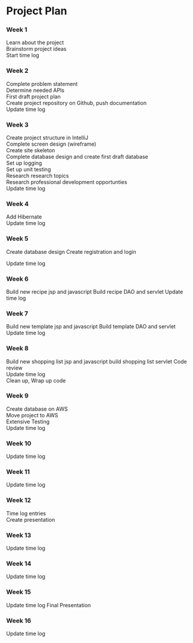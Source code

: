 # Project Plan

### Week 1
Learn about the project  
Brainstorm project ideas  
Start time log  

### Week 2
Complete problem statement  
Determine needed APIs  
First draft project plan  
Create project repository on Github, push documentation  
Update time log  

### Week 3
Create project structure in IntelliJ  
Complete screen design (wireframe)  
Create site skeleton  
Complete database design and create first draft database  
Set up logging  
Set up unit testing  
Research research topics  
Research professional development opportunties  
Update time log  

### Week 4
Add Hibernate  
Update time log  

### Week 5
Create database design
Create registration and login  
  
Update time log  

### Week 6
Build new recipe jsp and javascript
Build recipe DAO and servlet
Update time log  

### Week 7
Build new template jsp and javascript
Build template DAO and servlet
Update time log  

### Week 8
Build new shopping list jsp and javascript
build shopping list servlet
Code review  
Update time log  
Clean up, Wrap up code  

### Week 9
Create database on AWS  
Move project to AWS  
Extensive Testing  
Update time log  

### Week 10
Update time log  

### Week 11
Update time log  

### Week 12
Time log entries  
Create presentation  

### Week 13
Update time log

### Week 14
Update time log

### Week 15
Update time log
Final Presentation

### Week 16
Update time log






